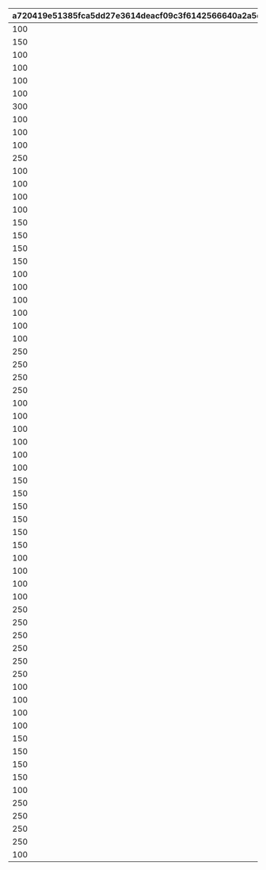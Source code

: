 |a720419e51385fca5dd27e3614deacf09c3f6142566640a2a5dec2a32da58b0d|c5ec4649b7eb1c14aea06117166778dce213cac0b7836fe80420b06553b1341e|2e08047efaf2a3ef800f59ec18640240c08973f21a996d826cd3e8a37b6e3c53|ca4680c408109e1a8d7447af20063101ff14cc4e0d618fbe67e767304124d48c|2d07b51afd78fcb283d5b5b8c142fc7e36abf17c6ebe3ae5dcfc7d2b928cb40b|ff57c5f1d93ac22caa1773cad70280b830a00aeec0c5153ea8b69b031992507f|
| --- | --- | --- | --- | --- | --- |
|100|100|1000000|100|100|100|
|150|100|2000000|100|100|100|
|100|150|2000001|100|100|100|
|100|100|2000002|100|150|100|
|100|100|2000003|100|100|150|
|100|100|2000004|150|100|100|
|300|100|2000005|100|100|100|
|100|300|2000006|100|100|100|
|100|100|2000008|100|100|300|
|100|100|2000009|300|100|100|
|250|100|2000010|100|100|100|
|100|250|2000011|100|100|100|
|100|100|2000012|100|250|100|
|100|100|2000013|100|100|250|
|100|100|2000014|250|100|100|
|150|150|3000000|100|100|100|
|150|100|3000001|100|150|100|
|150|100|3000002|100|100|150|
|150|100|3000003|150|100|100|
|100|150|3000004|100|150|100|
|100|150|3000005|100|100|150|
|100|150|3000006|150|100|100|
|100|100|3000007|100|150|150|
|100|100|3000008|150|150|100|
|100|100|3000009|150|100|150|
|250|250|3000010|100|100|100|
|250|100|3000011|100|250|100|
|250|100|3000012|100|100|250|
|250|100|3000013|250|100|100|
|100|250|3000014|100|250|100|
|100|250|3000015|100|100|250|
|100|250|3000016|250|100|100|
|100|100|3000017|100|250|250|
|100|100|3000018|250|250|100|
|100|100|3000019|250|100|250|
|150|150|4000000|100|150|100|
|150|150|4000001|100|100|150|
|150|150|4000002|150|100|100|
|150|100|4000003|100|150|150|
|150|100|4000004|150|150|100|
|150|100|4000005|150|100|150|
|100|150|4000006|100|150|150|
|100|150|4000007|150|150|100|
|100|150|4000008|150|100|150|
|100|100|4000009|150|150|150|
|250|250|4000010|100|250|100|
|250|250|4000011|100|100|250|
|250|250|4000012|250|100|100|
|250|100|4000013|100|250|250|
|250|100|4000014|250|250|100|
|250|100|4000015|250|100|250|
|100|250|4000016|100|250|250|
|100|250|4000017|250|250|100|
|100|250|4000018|250|100|250|
|100|100|4000019|250|250|250|
|150|150|5000000|100|150|150|
|150|150|5000001|150|150|100|
|150|150|5000002|150|100|150|
|150|100|5000003|150|150|150|
|100|150|5000004|150|150|150|
|250|250|5000010|100|250|250|
|250|250|5000011|250|250|100|
|250|250|5000012|250|100|250|
|250|100|5000013|250|250|250|
|100|250|5000014|250|250|250|